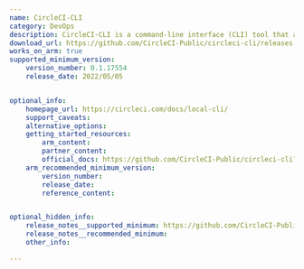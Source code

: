 ```yaml
---
name: CircleCI-CLI
category: DevOps
description: CircleCI-CLI is a command-line interface (CLI) tool that allows developers to interact with CircleCI's CI/CD platform from the terminal.
download_url: https://github.com/CircleCI-Public/circleci-cli/releases
works_on_arm: true
supported_minimum_version:
    version_number: 0.1.17554
    release_date: 2022/05/05


optional_info:
    homepage_url: https://circleci.com/docs/local-cli/
    support_caveats:
    alternative_options:
    getting_started_resources:
        arm_content:
        partner_content:
        official_docs: https://github.com/CircleCI-Public/circleci-cli?tab=readme-ov-file#getting-started
    arm_recommended_minimum_version:
        version_number:
        release_date:
        reference_content:


optional_hidden_info:
    release_notes__supported_minimum: https://github.com/CircleCI-Public/circleci-cli/releases/tag/v0.1.17554
    release_notes__recommended_minimum:
    other_info:

---
```

